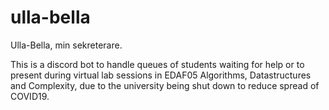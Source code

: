 # ulla-bella
Ulla-Bella, min sekreterare.

This is a discord bot to handle queues of students waiting for help or to present during virtual lab sessions in EDAF05 Algorithms, Datastructures and Complexity, due to the university being shut down to reduce spread of COVID19.
